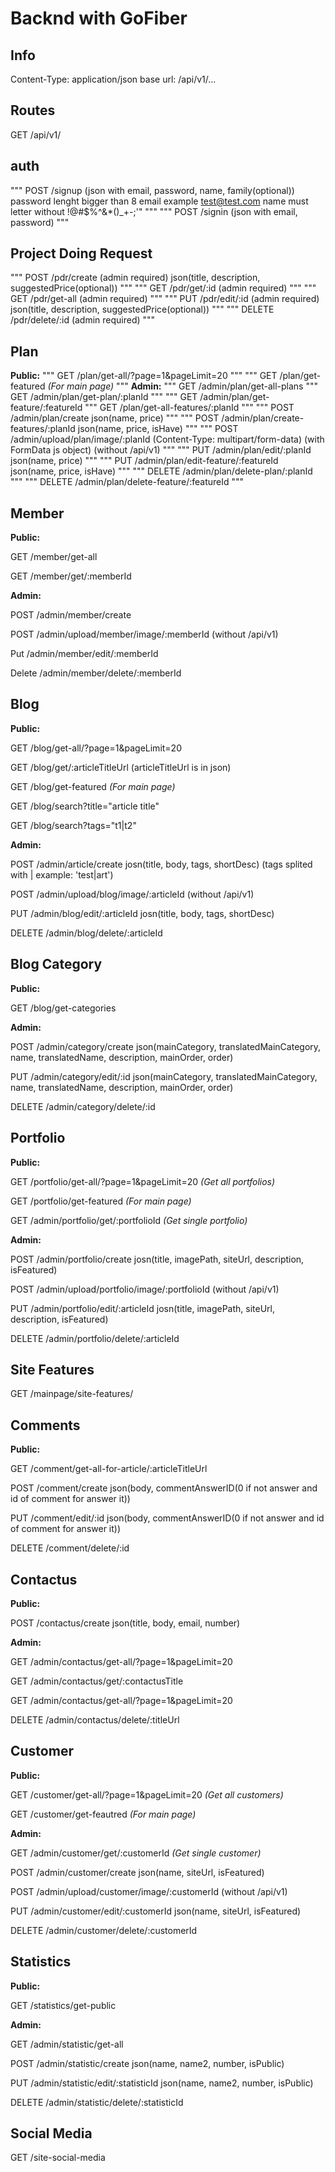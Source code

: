 # Backnd with GoFiber

## Info
Content-Type: application/json
base url: /api/v1/...


## Routes
GET /api/v1/


## auth
"""
POST /signup (json with email, password, name, family(optional))
    password lenght bigger than 8
    email example test@test.com
    name must letter without !@#$%^&*()_+-;'"
"""
"""
POST /signin (json with email, password)
"""

## Project Doing Request
"""
POST /pdr/create        (admin required)    json(title, description, suggestedPrice(optional))
"""
"""
GET /pdr/get/:id        (admin required)
"""
"""
GET /pdr/get-all        (admin required)
"""
"""
PUT /pdr/edit/:id       (admin required)    json(title, description, suggestedPrice(optional))
"""
"""
DELETE /pdr/delete/:id  (admin required)
"""

## Plan

<b>Public:</b>
"""
GET /plan/get-all/?page=1&pageLimit=20
"""
"""
GET /plan/get-featured
      <i>(For main page)</i>
"""
<b>Admin:</b>
"""
GET	/admin/plan/get-all-plans
"""
GET	/admin/plan/get-plan/:planId
"""
"""
GET	/admin/plan/get-feature/:featureId
"""
GET	/plan/get-all-features/:planId
"""
"""
POST /admin/plan/create                       json(name, price)
"""
"""
POST /admin/plan/create-features/:planId      json(name, price, isHave)
"""
"""
POST /admin/upload/plan/image/:planId  (Content-Type: multipart/form-data) (with FormData js object) (without /api/v1)
"""
"""
PUT /admin/plan/edit/:planId                  json(name, price)
"""
"""
PUT	/admin/plan/edit-feature/:featureId       json(name, price, isHave)
"""
"""
DELETE /admin/plan/delete-plan/:planId
"""
"""
DELETE /admin/plan/delete-feature/:featureId
"""

## Member

<b>Public:</b>

GET /member/get-all

GET /member/get/:memberId

<b>Admin:</b>

POST /admin/member/create

POST /admin/upload/member/image/:memberId (without /api/v1)

Put /admin/member/edit/:memberId

Delete /admin/member/delete/:memberId


## Blog

<b>Public:</b>

GET /blog/get-all/?page=1&pageLimit=20

GET /blog/get/:articleTitleUrl (articleTitleUrl is in json)

GET /blog/get-featured       <i>(For main page)</i>

GET /blog/search?title="article title"

GET /blog/search?tags="t1|t2"


<b>Admin:</b>

POST /admin/article/create              josn(title, body, tags, shortDesc) (tags splited with | example: 'test|art')

POST /admin/upload/blog/image/:articleId (without /api/v1)

PUT /admin/blog/edit/:articleId      josn(title, body, tags, shortDesc)

DELETE /admin/blog/delete/:articleId


## Blog Category

<b>Public:</b>

GET /blog/get-categories

<b>Admin:</b>

POST /admin/category/create  json(mainCategory, translatedMainCategory, name, translatedName, description, mainOrder, order)

PUT /admin/category/edit/:id  json(mainCategory, translatedMainCategory, name, translatedName, description, mainOrder, order)

DELETE /admin/category/delete/:id


## Portfolio

<b>Public:</b>

GET /portfolio/get-all/?page=1&pageLimit=20   <i>(Get all portfolios)</i>


GET /portfolio/get-featured       <i>(For main page)</i>

GET /admin/portfolio/get/:portfolioId         <i>(Get single portfolio)</i>

<b>Admin:</b>

POST /admin/portfolio/create              josn(title, imagePath, siteUrl, description, isFeatured)

POST /admin/upload/portfolio/image/:portfolioId  (without /api/v1)

PUT /admin/portfolio/edit/:articleId          josn(title, imagePath, siteUrl, description, isFeatured)

DELETE /admin/portfolio/delete/:articleId


## Site Features

GET /mainpage/site-features/


## Comments

<b>Public:</b>

GET /comment/get-all-for-article/:articleTitleUrl

POST /comment/create json(body, commentAnswerID(0 if not answer and id of comment for answer it))

PUT /comment/edit/:id json(body, commentAnswerID(0 if not answer and id of comment for answer it))

DELETE /comment/delete/:id


## Contactus

<b>Public:</b>

POST /contactus/create json(title, body, email, number)

<b>Admin:</b>

GET /admin/contactus/get-all/?page=1&pageLimit=20

GET /admin/contactus/get/:contactusTitle

GET /admin/contactus/get-all/?page=1&pageLimit=20

DELETE /admin/contactus/delete/:titleUrl


## Customer

<b>Public:</b>

GET /customer/get-all/?page=1&pageLimit=20         <i>(Get all customers)</i>

GET /customer/get-feautred           <i>(For main page)</i>

<b>Admin:</b>

GET /admin/customer/get/:customerId           <i>(Get single customer)</i>

POST /admin/customer/create json(name, siteUrl, isFeatured)

POST /admin/upload/customer/image/:customerId (without /api/v1)

PUT /admin/customer/edit/:customerId json(name, siteUrl, isFeatured)

DELETE /admin/customer/delete/:customerId


## Statistics

<b>Public:</b>

GET /statistics/get-public

<b>Admin:</b>

GET /admin/statistic/get-all

POST /admin/statistic/create    json(name, name2, number, isPublic)

PUT /admin/statistic/edit/:statisticId json(name, name2, number, isPublic)

DELETE /admin/statistic/delete/:statisticId


## Social Media

GET /site-social-media